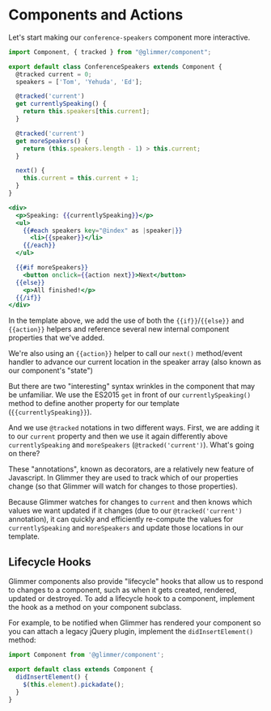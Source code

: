 # Components and Actions

Let's start making our `conference-speakers` component more interactive.

```js
import Component, { tracked } from "@glimmer/component";

export default class ConferenceSpeakers extends Component {
  @tracked current = 0;
  speakers = ['Tom', 'Yehuda', 'Ed'];

  @tracked('current')
  get currentlySpeaking() {
    return this.speakers[this.current];
  }

  @tracked('current')
  get moreSpeakers() {
    return (this.speakers.length - 1) > this.current;
  }

  next() {
    this.current = this.current + 1;
  }
}
```

```hbs
<div>
  <p>Speaking: {{currentlySpeaking}}</p>
  <ul>
    {{#each speakers key="@index" as |speaker|}}
      <li>{{speaker}}</li>
    {{/each}}
  </ul>

  {{#if moreSpeakers}}
    <button onclick={{action next}}>Next</button>
  {{else}}
    <p>All finished!</p>  
  {{/if}}
</div>
```

In the template above, we add the use of both the `{{if}}`/`{{else}}` and `{{action}}` helpers and reference several new internal component properties that we've added.

We're also using an `{{action}}` helper to call our `next()` method/event handler to advance our current location in the speaker array (also known as our component's "state")

But there are two "interesting" syntax wrinkles in the component that may be unfamiliar.  We use the ES2015 `get` in front of our `currentlySpeaking()` method to define another property for our template (`{{currentlySpeaking}}`).

And we use `@tracked` notations in two different ways. First, we are adding it to our `current` property and then we use it again differently above `currentlySpeaking` and `moreSpeakers` (`@tracked('current')`). What's going on there?

These "annotations", known as decorators, are a relatively new feature of Javascript.  In Glimmer they are used to track which of our properties change (so that Glimmer will watch for changes to those properties).

Because Glimmer watches for changes to `current` and then knows which values we want updated if it changes (due to our `@tracked('current')` annotation), it can quickly and efficiently re-compute the values for `currentlySpeaking` and `moreSpeakers` and update those locations in our template.

## Lifecycle Hooks

Glimmer components also provide "lifecycle" hooks that allow us to respond to changes to a component, such as when it gets created, rendered, updated or destroyed. To add a lifecycle hook to a component, implement the hook as a method on your component subclass.

For example, to be notified when Glimmer has rendered your component so you can attach a legacy jQuery plugin, implement the `didInsertElement()` method:

```js
import Component from '@glimmer/component';

export default class extends Component {
  didInsertElement() {
    $(this.element).pickadate();
  }
}
```
